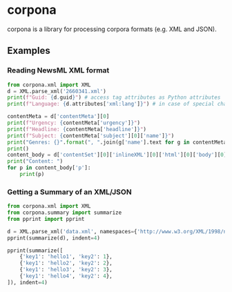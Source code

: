 # corpona
corpona is a library for processing corpora formats (e.g. XML and JSON).

## Examples
### Reading NewsML XML format
```python
from corpona.xml import XML
d = XML.parse_xml('2660341.xml')
print(f"Guid: {d.guid}") # access tag attributes as Python attributes
print(f"Language: {d.attributes['xml:lang']}") # in case of special characters, access them directly

contentMeta = d['contentMeta'][0]
print(f"Urgency: {contentMeta['urgency']}")
print(f"Headline: {contentMeta['headline']}")
print(f"Subject: {contentMeta['subject'][0]['name']}")
print("Genres: {}".format(", ".join(g['name'].text for g in contentMeta['genre'])))
print()
content_body = d['contentSet'][0]['inlineXML'][0]['html'][0]['body'][0]
print("Content: ")
for p in content_body['p']:
    print(p)
```


### Getting a Summary of an XML/JSON

```python
from corpona.xml import XML
from corpona.summary import summarize
from pprint import pprint

d = XML.parse_xml('data.xml', namespaces={'http://www.w3.org/XML/1998/namespace': 'xml', })
pprint(summarize(d), indent=4)

pprint(summarize([
    {'key1': 'hello1', 'key2': 1},
    {'key1': 'hello2', 'key2': 2},
    {'key1': 'hello3', 'key2': 3},
    {'key1': 'hello4', 'key2': 4},
]), indent=4)
```